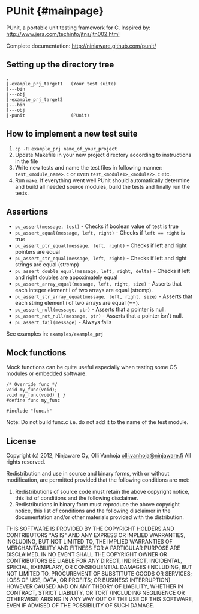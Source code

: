 PUnit   {#mainpage}
=====

PUnit, a portable unit testing framework for C.
Inspired by: http://www.jera.com/techinfo/jtns/jtn002.html

Complete documentation: http://ninjaware.github.com/punit/

Setting up the directory tree
-----------------------------

    .
    |-example_prj_target1   (Your test suite)
    |---bin
    |---obj
    |-example_prj_target2
    |---bin
    |---obj
    |-punit                 (PUnit)


How to implement a new test suite
---------------------------------

1. `cp -R example_prj name_of_your_project`
2. Update Makefile in your new project directory according to instructions in
   the file
3. Write new tests and name the test files in following manner:
   `test_<module_name>.c` or even `test_<module1>_<module2>.c` etc.
4. Run `make`. If everything went well PUnit should automatically determine
   and build all needed source modules, build the tests and finally run the
   tests.


Assertions
----------

+ `pu_assert(message, test)` - Checks if boolean value of test is true
+ `pu_assert_equal(message, left, right)` - Checks if `left == right` is true
+ `pu_assert_ptr_equal(message, left, right)` - Checks if left and right
  pointers are equal
+ `pu_assert_str_equal(message, left, right)` - Checks if left and right
  strings are equal (strcmp)
+ `pu_assert_double_equal(message, left, right, delta)` - Checks if left and
  right doubles are appoximately equal
+ `pu_assert_array_equal(message, left, right, size)` - Asserts that each
  integer element i of two arrays are equal (strcmp).
+ `pu_assert_str_array_equal(message, left, right, size)` - Asserts that each
  string element i of two arrays are equal (==).
+ `pu_assert_null(message, ptr)` - Asserts that a pointer is null.
+ `pu_assert_not_null(message, ptr)` - Asserts that a pointer isn't null.
+ `pu_assert_fail(message)` - Always fails

See examples in: `examples/example_prj`


Mock functions
--------------

Mock functions can be quite useful especially when testing some OS modules or
embedded software.

    /* Override func */
    void my_func(void);
    void my_func(void) { }
    #define func my_func

    #include "func.h"

Note: Do not build func.c i.e. do not add it to the name of the test module.


License 
-------

Copyright (c) 2012, Ninjaware Oy, Olli Vanhoja <olli.vanhoja@ninjaware.fi>
All rights reserved.

Redistribution and use in source and binary forms, with or without
modification, are permitted provided that the following conditions are met:

1. Redistributions of source code must retain the above copyright notice, this
   list of conditions and the following disclaimer.
2. Redistributions in binary form must reproduce the above copyright notice,
   this list of conditions and the following disclaimer in the documentation
   and/or other materials provided with the distribution.

THIS SOFTWARE IS PROVIDED BY THE COPYRIGHT HOLDERS AND CONTRIBUTORS "AS IS" AND
ANY EXPRESS OR IMPLIED WARRANTIES, INCLUDING, BUT NOT LIMITED TO, THE IMPLIED
WARRANTIES OF MERCHANTABILITY AND FITNESS FOR A PARTICULAR PURPOSE ARE
DISCLAIMED. IN NO EVENT SHALL THE COPYRIGHT OWNER OR CONTRIBUTORS BE LIABLE FOR
ANY DIRECT, INDIRECT, INCIDENTAL, SPECIAL, EXEMPLARY, OR CONSEQUENTIAL DAMAGES
(INCLUDING, BUT NOT LIMITED TO, PROCUREMENT OF SUBSTITUTE GOODS OR SERVICES;
LOSS OF USE, DATA, OR PROFITS; OR BUSINESS INTERRUPTION) HOWEVER CAUSED AND
ON ANY THEORY OF LIABILITY, WHETHER IN CONTRACT, STRICT LIABILITY, OR TORT
(INCLUDING NEGLIGENCE OR OTHERWISE) ARISING IN ANY WAY OUT OF THE USE OF THIS
SOFTWARE, EVEN IF ADVISED OF THE POSSIBILITY OF SUCH DAMAGE.

